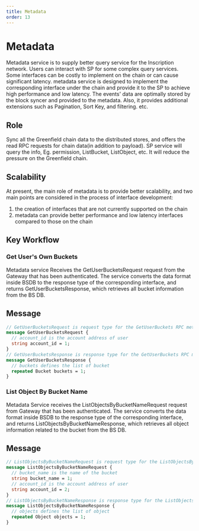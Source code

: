```yaml
---
title: Metadata
order: 13
---
```


# Metadata
Metadata service is to supply better query service for the Inscription network. Users can interact with SP for some complex query services.
Some interfaces can be costly to implement on the chain or can cause significant latency.
metadata service is designed to implement the corresponding interface under the chain and provide it to the SP to achieve high performance and low latency.
The events' data are optimally stored by the block syncer and provided to the metadata.
Also, it provides additional extensions such as Pagination, Sort Key, and filtering. etc.

## Role
Sync all the Greenfield chain data to the distributed stores, and offers the read RPC
requests for chain data(in addition to payload). SP service will query the info, Eg.
permission, ListBucket, ListObject, etc. It will reduce the pressure on the Greenfield chain.

## Scalability
At present, the main role of metadata is to provide better scalability, and two main points are considered in the process of interface development:
1. the creation of interfaces that are not currently supported on the chain
2. metadata can provide better performance and low latency interfaces compared to those on the chain

## Key Workflow

### Get User's Own Buckets

Metadata service Receives the GetUserBucketsRequest request from the Gateway that has been authenticated. The service
converts the data format inside BSDB to the response type of the corresponding interface, and 
returns GetUserBucketsResponse, which retrieves all bucket information from the BS DB.

## Message

```protobuf
// GetUserBucketsRequest is request type for the GetUserBuckets RPC method.
message GetUserBucketsRequest {
  // account_id is the account address of user
  string account_id = 1;
}
// GetUserBucketsResponse is response type for the GetUserBuckets RPC method.
message GetUserBucketsResponse {
  // buckets defines the list of bucket
  repeated Bucket buckets = 1;
}
```

### List Object By Bucket Name

Metadata Service receives the ListObjectsByBucketNameRequest request from Gateway that has been authenticated.
The service converts the data format inside BSDB to the response type of the corresponding interface, and
returns ListObjectsByBucketNameResponse, which retrieves all object information related to the bucket from the BS DB.


## Message

```protobuf
// ListObjectsByBucketNameRequest is request type for the ListObjectsByBucketName RPC method
message ListObjectsByBucketNameRequest {
  // bucket_name is the name of the bucket
  string bucket_name = 1;
  // account_id is the account address of user
  string account_id = 2;
}
// ListObjectsByBucketNameResponse is response type for the ListObjectsByBucketName RPC method.
message ListObjectsByBucketNameResponse {
  // objects defines the list of object
  repeated Object objects = 1;
}
```